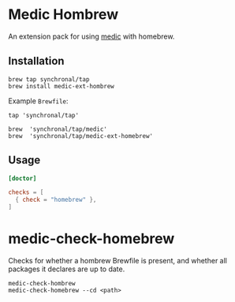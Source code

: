 # Medic Hombrew

An extension pack for using [medic](https://github.com/synchronal/medic-rs)
with homebrew.

## Installation

```shell
brew tap synchronal/tap
brew install medic-ext-hombrew
```

Example `Brewfile`:

```shell
tap 'synchronal/tap'

brew  'synchronal/tap/medic'
brew  'synchronal/tap/medic-ext-homebrew'
```

## Usage

```toml
[doctor]

checks = [
  { check = "homebrew" },
]
```


# medic-check-homebrew

Checks for whether a hombrew Brewfile is present, and whether all packages
it declares are up to date.


```shell
medic-check-hombrew
medic-check-homebrew --cd <path>
```
